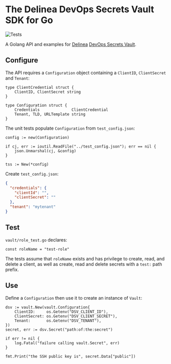 # The Delinea DevOps Secrets Vault SDK for Go

![Tests](https://github.com/DelineaXPM/dsv-sdk-go/workflows/Tests/badge.svg)

A Golang API and examples for [Delinea](https://delinea.com/)
[DevOps Secrets Vault](https://delinea.com/products/devops-secrets-management-vault).

## Configure

The API requires a `Configuration` object containing a `ClientID`, `ClientSecret`
and `Tenant`:

```golang
type ClientCredential struct {
    ClientID, ClientSecret string
}

type Configuration struct {
    Credentials              ClientCredential
    Tenant, TLD, URLTemplate string
}
```

The unit tests populate `Configuration` from `test_config.json`:

```golang
config := new(Configuration)

if cj, err := ioutil.ReadFile("../test_config.json"); err == nil {
    json.Unmarshal(cj, &config)
}

tss := New(*config)
```

Create `test_config.json`:

```json
{
  "credentials": {
    "clientId": "",
    "clientSecret": ""
  },
  "tenant": "mytenant"
}
```

## Test

`vault/role_test.go` declares:

```golang
const roleName = "test-role"
```

The tests assume that `roleName` exists and has privilege to create, read,
and delete a client, as well as create, read and delete secrets with a `test:` path prefix.

## Use

Define a `Configuration` then use it to create an instance of `Vault`:

```golang
dsv := vault.New(vault.Configuration{
    ClientID:     os.Getenv("DSV_CLIENT_ID"),
    ClientSecret: os.Getenv("DSV_CLIENT_SECRET"),
    Tenant:       os.Getenv("DSV_TENANT"),
})
secret, err := dsv.Secret("path:of:the:secret")

if err != nil {
    log.Fatal("failure calling vault.Secret", err)
}

fmt.Print("the SSH public key is", secret.Data["public"])
```
